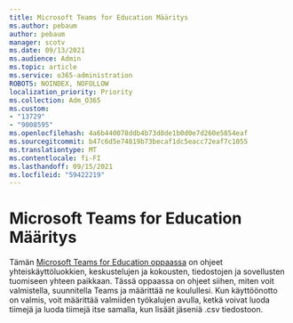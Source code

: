 ```yaml
---
title: Microsoft Teams for Education Määritys
ms.author: pebaum
author: pebaum
manager: scotv
ms.date: 09/13/2021
ms.audience: Admin
ms.topic: article
ms.service: o365-administration
ROBOTS: NOINDEX, NOFOLLOW
localization_priority: Priority
ms.collection: Adm_O365
ms.custom:
- "13729"
- "9008595"
ms.openlocfilehash: 4a6b440078ddb4b73d8de1b0d0e7d260e5854eaf
ms.sourcegitcommit: b47c6d5e74819b73becaf1dc5eacc72eaf7c1055
ms.translationtype: MT
ms.contentlocale: fi-FI
ms.lasthandoff: 09/15/2021
ms.locfileid: "59422219"
---
```

# <a name="microsoft-teams-for-education-setup"></a>Microsoft Teams for Education Määritys

Tämän [Microsoft Teams for Education oppaassa](https://admin.microsoft.com/AdminPortal/Home?#/modernonboarding/msteamsedu) on ohjeet yhteiskäyttöluokkien, keskustelujen ja kokousten, tiedostojen ja sovellusten tuomiseen yhteen paikkaan. Tässä oppaassa on ohjeet siihen, miten voit valmistella, suunnitella Teams ja määrittää ne koulullesi. Kun käyttöönotto on valmis, voit määrittää valmiiden työkalujen avulla, ketkä voivat luoda tiimejä ja luoda tiimejä itse samalla, kun lisäät jäseniä .csv tiedostoon. 

